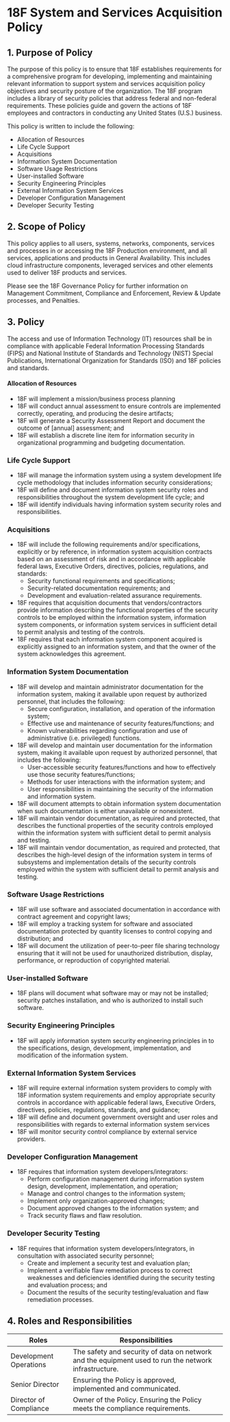 # 18F System and Services Acquisition Policy

## 1. Purpose of Policy
The purpose of this policy is to ensure that 18F establishes requirements for a comprehensive program for developing, implementing and maintaining relevant information to support system and services acquisition policy objectives and security posture of the organization.
The 18F program includes a library of security policies that address federal and non-federal requirements. These policies guide and govern the actions of 18F employees and contractors in conducting any United States (U.S.) business.

This policy is written to include the following:
* Allocation of Resources
* Life Cycle Support
* Acquisitions
* Information System Documentation
* Software Usage Restrictions
* User-installed Software
* Security Engineering Principles
* External Information System Services
* Developer Configuration Management
* Developer Security Testing

## 2. Scope of Policy
This policy applies to all users, systems, networks, components, services and processes in or accessing the 18F Production environment, and all services, applications and products in General Availability.  This includes cloud infrastructure components, leveraged services and other elements used to deliver 18F products and services.

Please see the 18F Governance Policy for further information on Management Commitment, Compliance and Enforcement, Review & Update processes, and Penalties.

## 3. Policy
The access and use of Information Technology (IT) resources shall be in compliance with applicable Federal Information Processing Standards (FIPS) and National Institute of Standards and Technology (NIST) Special Publications, International Organization for Standards (ISO) and 18F policies and standards.

#### Allocation of Resources

* 18F will implement a mission/business process planning
* 18F will conduct annual assessment to ensure controls are implemented correctly, operating, and producing the desire artifacts;
* 18F will generate a Security Assessment Report and document the outcome of [annual] assessment; and
* 18F will establish a discrete line item for information security in organizational programming and budgeting documentation.  

### Life Cycle Support
* 18F will manage the information system using a system development life cycle methodology that includes information security considerations;
* 18F will define and document information system security roles and responsibilities throughout the system development life cycle; and
* 18F will identify individuals having information system security roles and responsibilities.  

### Acquisitions
* 18F will include the following requirements and/or specifications, explicitly or by reference, in information system acquisition contracts based on an assessment of risk and in accordance with applicable federal laws, Executive Orders, directives, policies, regulations, and standards:
  * Security functional requirements and specifications;
  * Security-related documentation requirements; and
  * Development and evaluation-related assurance requirements.
* 18F requires that acquisition documents that vendors/contractors provide information describing the functional properties of the security controls to be employed within the information system, information system components, or information system services in sufficient detail to permit analysis and testing of the controls.
* 18F requires that each information system component acquired is explicitly assigned to an information system, and that the owner of the system acknowledges this agreement.

### Information System Documentation
* 18F will develop and maintain administrator documentation for the information system, making it available upon request by authorized personnel, that includes the following:
  * Secure configuration, installation, and operation of the information system;
  * Effective use and maintenance of security features/functions; and
  * Known vulnerabilities regarding configuration and use of administrative (i.e. privileged) functions.
* 18F will develop and maintain user documentation for the information system, making it available upon request by authorized personnel, that includes the following:
  * User-accessible security features/functions and how to effectively use those security features/functions;
  * Methods for user interactions with the information system; and
  * User responsibilities in maintaining the security of the information and information system.
* 18F will document attempts to obtain information system documentation when such documentation is either unavailable or nonexistent.
* 18F will maintain vendor documentation, as required and protected, that describes the functional properties of the security controls employed within the information system with sufficient detail to permit analysis and testing.
* 18F will maintain vendor documentation, as required and protected, that describes the high-level design of the information system in terms of subsystems and implementation details of the security controls employed within the system with sufficient detail to permit analysis and testing.

### Software Usage Restrictions
* 18F will use software and associated documentation in accordance with contract agreement and copyright laws;
* 18F will employ a tracking system for software and associated documentation protected by quantity licenses to control copying and distribution; and
* 18F will document the utilization of peer-to-peer file sharing technology ensuring that it will not be used for unauthorized distribution, display, performance, or reproduction of copyrighted material.  

### User-installed Software
* 18F plans will document what software may or may not be installed; security patches installation, and who is authorized to install such software.

### Security Engineering Principles
* 18F will apply information system security engineering principles in to the specifications, design, development, implementation, and modification of the information system.

### External Information System Services
* 18F will require external information system providers to comply with 18F information system requirements and employ appropriate security controls in accordance with applicable federal laws, Executive Orders, directives, policies, regulations, standards, and guidance;
* 18F will define and document government oversight and user roles and responsibilities with regards to external information system services
* 18F will monitor security control compliance by external service providers.  

### Developer Configuration Management
* 18F requires that information system developers/integrators:
  * Perform configuration management during information system design, development, implementation, and operation;
  * Manage and control changes to the information system;
  * Implement only organization-approved changes;
  * Document approved changes to the information system; and
  * Track security flaws and flaw resolution.

### Developer Security Testing
* 18F requires that information system developers/integrators, in consultation with associated security personnel;  
  * Create and implement a security test and evaluation plan;
  * Implement a verifiable flaw remediation process to correct weaknesses and deficiencies identified during the security testing and evaluation process; and
  * Document the results of the security testing/evaluation and flaw remediation processes.  

## 4. Roles and Responsibilities
| Roles                  | Responsibilities                                                                                     |
|------------------------|------------------------------------------------------------------------------------------------------|
|Development Operations  | The safety and security of data on network and the equipment used to run the network infrastructure. |
|Senior Director         | Ensuring the Policy is approved, implemented and communicated.|
|Director of Compliance  | Owner of the Policy. Ensuring the Policy meets the compliance requirements.|
